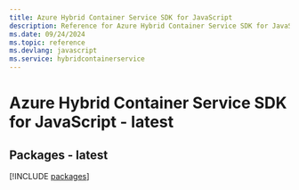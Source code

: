 ```yaml
---
title: Azure Hybrid Container Service SDK for JavaScript
description: Reference for Azure Hybrid Container Service SDK for JavaScript
ms.date: 09/24/2024
ms.topic: reference
ms.devlang: javascript
ms.service: hybridcontainerservice
---
```

# Azure Hybrid Container Service SDK for JavaScript - latest
## Packages - latest
[!INCLUDE [packages](hybrid-container-service-index.md)]